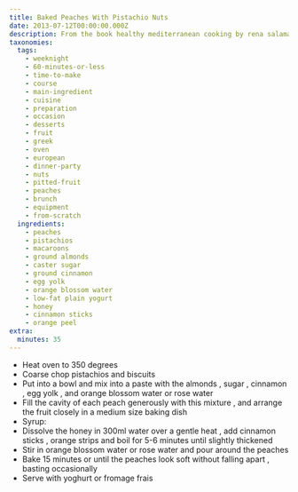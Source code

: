 ```yaml
---
title: Baked Peaches With Pistachio Nuts
date: 2013-07-12T00:00:00.000Z
description: From the book healthy mediterranean cooking by rena salaman
taxonomies:
  tags:
    - weeknight
    - 60-minutes-or-less
    - time-to-make
    - course
    - main-ingredient
    - cuisine
    - preparation
    - occasion
    - desserts
    - fruit
    - greek
    - oven
    - european
    - dinner-party
    - nuts
    - pitted-fruit
    - peaches
    - brunch
    - equipment
    - from-scratch
  ingredients:
    - peaches
    - pistachios
    - macaroons
    - ground almonds
    - caster sugar
    - ground cinnamon
    - egg yolk
    - orange blossom water
    - low-fat plain yogurt
    - honey
    - cinnamon sticks
    - orange peel
extra:
  minutes: 35
---
```

 - Heat oven to 350 degrees
 - Coarse chop pistachios and biscuits
 - Put into a bowl and mix into a paste with the almonds , sugar , cinnamon , egg yolk , and orange blossom water or rose water
 - Fill the cavity of each peach generously with this mixture , and arrange the fruit closely in a medium size baking dish
 - Syrup:
 - Dissolve the honey in 300ml water over a gentle heat , add cinnamon sticks , orange strips and boil for 5-6 minutes until slightly thickened
 - Stir in orange blossom water or rose water and pour around the peaches
 - Bake 15 minutes or until the peaches look soft without falling apart , basting occasionally
 - Serve with yoghurt or fromage frais
